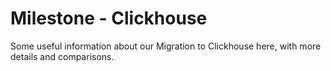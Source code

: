 # Milestone - Clickhouse

Some useful information about our Migration to Clickhouse here, with more details and comparisons.